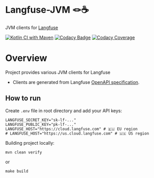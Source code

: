 # Langfuse-JVM 🪢☕️
JVM clients for [Langfuse](https://api.reference.langfuse.com)

[![Kotlin CI with Maven](https://github.com/kpavlov/langfuse-jvm/actions/workflows/maven.yml/badge.svg?branch=main)](https://github.com/kpavlov/langfuse-jvm/actions/workflows/maven.yml)
[![Codacy Badge](https://app.codacy.com/project/badge/Grade/4da0f1abf0fd49038bb29676b6d38579)](https://app.codacy.com/gh/kpavlov/langfuse-jvm/dashboard?utm_source=gh&utm_medium=referral&utm_content=&utm_campaign=Badge_grade)
[![Codacy Coverage](https://app.codacy.com/project/badge/Coverage/4da0f1abf0fd49038bb29676b6d38579)](https://app.codacy.com/gh/kpavlov/langfuse-jvm/dashboard?utm_source=gh&utm_medium=referral&utm_content=&utm_campaign=Badge_coverage)

# Overview

Project provides various JVM clients for Langfuse

- Clients are generated from Langfuse [OpenAPI specification](https://api.reference.langfuse.com).

## How to run

Create `.env` file in root directory and add your API keys:

```dotenv
LANGFUSE_SECRET_KEY="sk-lf-..."
LANGFUSE_PUBLIC_KEY="pk-lf-..."
LANGFUSE_HOST="https://cloud.langfuse.com" # 🇪🇺 EU region
# LANGFUSE_HOST="https://us.cloud.langfuse.com" # 🇺🇸 US region
```

Building project locally:
```shell
mvn clean verify
```
or
```shell
make build
```

